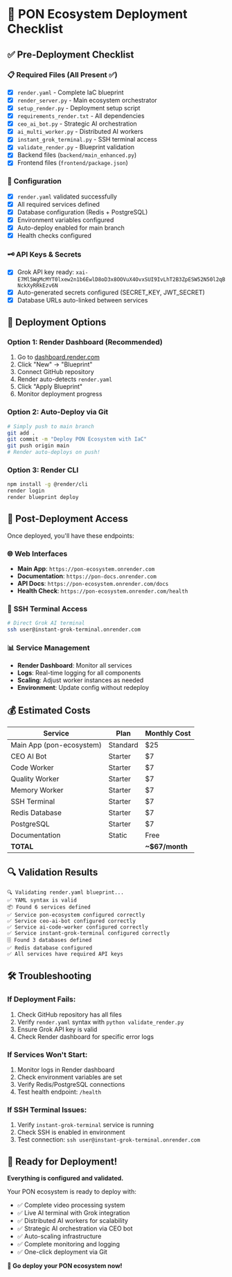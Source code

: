 # 🚀 PON Ecosystem Deployment Checklist

## ✅ Pre-Deployment Checklist

### 📋 **Required Files** (All Present ✅)
- [x] `render.yaml` - Complete IaC blueprint
- [x] `render_server.py` - Main ecosystem orchestrator  
- [x] `setup_render.py` - Deployment setup script
- [x] `requirements_render.txt` - All dependencies
- [x] `ceo_ai_bot.py` - Strategic AI orchestration
- [x] `ai_multi_worker.py` - Distributed AI workers
- [x] `instant_grok_terminal.py` - SSH terminal access
- [x] `validate_render.py` - Blueprint validation
- [x] Backend files (`backend/main_enhanced.py`)
- [x] Frontend files (`frontend/package.json`)

### 🔧 **Configuration**
- [x] `render.yaml` validated successfully
- [x] All required services defined
- [x] Database configuration (Redis + PostgreSQL)  
- [x] Environment variables configured
- [x] Auto-deploy enabled for main branch
- [x] Health checks configured

### 🗝️ **API Keys & Secrets**
- [x] Grok API key ready: `xai-E7Ml5WgMcMYT0lxew2n1b6EwlD8oD3x8OOVuX4OvxSUI9IvLhT2B3ZpESW52N50l2qBNckXyRRkEzv6N`
- [x] Auto-generated secrets configured (SECRET_KEY, JWT_SECRET)
- [x] Database URLs auto-linked between services

## 🚀 Deployment Options

### **Option 1: Render Dashboard (Recommended)**
1. Go to [dashboard.render.com](https://dashboard.render.com)
2. Click "New" → "Blueprint"  
3. Connect GitHub repository
4. Render auto-detects `render.yaml`
5. Click "Apply Blueprint"
6. Monitor deployment progress

### **Option 2: Auto-Deploy via Git**
```bash
# Simply push to main branch
git add .
git commit -m "Deploy PON Ecosystem with IaC"
git push origin main
# Render auto-deploys on push!
```

### **Option 3: Render CLI**
```bash
npm install -g @render/cli
render login
render blueprint deploy
```

## 🎯 Post-Deployment Access

Once deployed, you'll have these endpoints:

### 🌐 **Web Interfaces**
- **Main App**: `https://pon-ecosystem.onrender.com`
- **Documentation**: `https://pon-docs.onrender.com`  
- **API Docs**: `https://pon-ecosystem.onrender.com/docs`
- **Health Check**: `https://pon-ecosystem.onrender.com/health`

### 🔧 **SSH Terminal Access**
```bash
# Direct Grok AI terminal
ssh user@instant-grok-terminal.onrender.com
```

### 📊 **Service Management**
- **Render Dashboard**: Monitor all services
- **Logs**: Real-time logging for all components
- **Scaling**: Adjust worker instances as needed
- **Environment**: Update config without redeploy

## 💰 Estimated Costs

| Service | Plan | Monthly Cost |
|---------|------|--------------|
| Main App (pon-ecosystem) | Standard | $25 |
| CEO AI Bot | Starter | $7 |
| Code Worker | Starter | $7 |
| Quality Worker | Starter | $7 |
| Memory Worker | Starter | $7 |
| SSH Terminal | Starter | $7 |
| Redis Database | Starter | $7 |
| PostgreSQL | Starter | $7 |
| Documentation | Static | Free |
| **TOTAL** | | **~$67/month** |

## 🔍 Validation Results

```
🔍 Validating render.yaml blueprint...
✅ YAML syntax is valid
📦 Found 6 services defined
✅ Service pon-ecosystem configured correctly
✅ Service ceo-ai-bot configured correctly  
✅ Service ai-code-worker configured correctly
✅ Service instant-grok-terminal configured correctly
🗄️ Found 3 databases defined
✅ Redis database configured
✅ All services have required API keys
```

## 🛠️ Troubleshooting

### **If Deployment Fails:**
1. Check GitHub repository has all files
2. Verify `render.yaml` syntax with `python validate_render.py`
3. Ensure Grok API key is valid
4. Check Render dashboard for specific error logs

### **If Services Won't Start:**
1. Monitor logs in Render dashboard
2. Check environment variables are set
3. Verify Redis/PostgreSQL connections
4. Test health endpoint: `/health`

### **If SSH Terminal Issues:**
1. Verify `instant-grok-terminal` service is running
2. Check SSH is enabled in environment
3. Test connection: `ssh user@instant-grok-terminal.onrender.com`

## 🎉 Ready for Deployment!

**Everything is configured and validated.** 

Your PON ecosystem is ready to deploy with:
- ✅ Complete video processing system
- ✅ Live AI terminal with Grok integration
- ✅ Distributed AI workers for scalability  
- ✅ Strategic AI orchestration via CEO bot
- ✅ Auto-scaling infrastructure
- ✅ Complete monitoring and logging
- ✅ One-click deployment via Git

**🚀 Go deploy your PON ecosystem now!**
